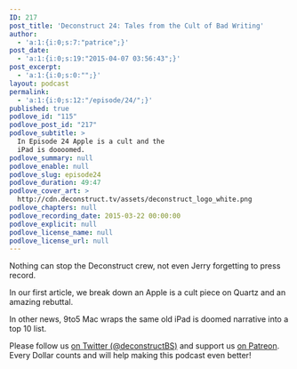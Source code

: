 ```yaml
---
ID: 217
post_title: 'Deconstruct 24: Tales from the Cult of Bad Writing'
author:
  - 'a:1:{i:0;s:7:"patrice";}'
post_date:
  - 'a:1:{i:0;s:19:"2015-04-07 03:56:43";}'
post_excerpt:
  - 'a:1:{i:0;s:0:"";}'
layout: podcast
permalink:
  - 'a:1:{i:0;s:12:"/episode/24/";}'
published: true
podlove_id: "115"
podlove_post_id: "217"
podlove_subtitle: >
  In Episode 24 Apple is a cult and the
  iPad is doooomed.
podlove_summary: null
podlove_enable: null
podlove_slug: episode24
podlove_duration: 49:47
podlove_cover_art: >
  http://cdn.deconstruct.tv/assets/deconstruct_logo_white.png
podlove_chapters: null
podlove_recording_date: 2015-03-22 00:00:00
podlove_explicit: null
podlove_license_name: null
podlove_license_url: null
---
```

<p>Nothing can stop the Deconstruct crew, not even Jerry forgetting to press record.</p>
<p>In our first article, we break down an Apple is a cult piece on Quartz and an amazing rebuttal.</p>
<p>In other news, 9to5 Mac wraps the same old iPad is doomed narrative into a top 10 list.</p>
<p>Please follow us <a href="http://twitter.com/deconstructBS">on Twitter (@deconstructBS)</a> and support us <a href="http://patreon.com/deconstruct">on Patreon</a>. Every Dollar counts and will help making this podcast even better!
</p>